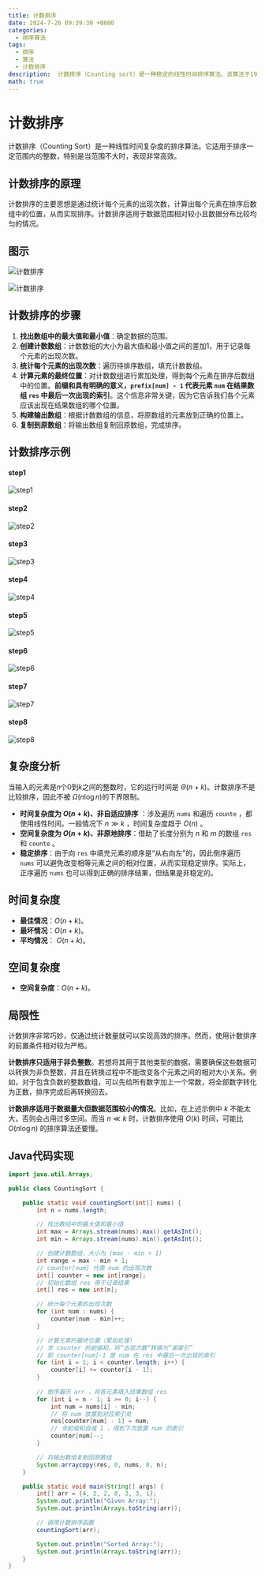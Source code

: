 ```yaml
---
title: 计数排序
date: 2024-7-26 09:39:30 +0800
categories:
  - 排序算法
tags:
  - 排序
  - 算法
  - 计数排序
description:  计数排序（Counting sort）是一种稳定的线性时间排序算法。该算法于1954年由[哈罗德·H·西华德]提出。计数排序使用一个额外的数组𝐶，其中第i个元素是待排序数组𝐴中值等于𝑖的元素的个数。然后根据数组𝐶来将𝐴中的元素排到正确的位置。
math: true
---
```



# 计数排序

计数排序（Counting Sort）是一种线性时间复杂度的排序算法。它适用于排序一定范围内的整数，特别是当范围不大时，表现非常高效。

## 计数排序的原理

计数排序的主要思想是通过统计每个元素的出现次数，计算出每个元素在排序后数组中的位置，从而实现排序。计数排序适用于数据范围相对较小且数据分布比较均匀的情况。


## 图示

![计数排序](https://rd-wang.github.io/assets/img/sort/counting_sort_overview.jpg)

![计数排序](https://rd-wang.github.io/assets/img/sort/计数排序.gif)

## 计数排序的步骤

1. **找出数组中的最大值和最小值**：确定数据的范围。
2. **创建计数数组**：计数数组的大小为最大值和最小值之间的差加1，用于记录每个元素的出现次数。
3. **统计每个元素的出现次数**：遍历待排序数组，填充计数数组。
4. **计算元素的最终位置**：对计数数组进行累加处理，得到每个元素在排序后数组中的位置。**前缀和具有明确的意义，`prefix[num] - 1` 代表元素 `num` 在结果数组 `res` 中最后一次出现的索引**。这个信息非常关键，因为它告诉我们各个元素应该出现在结果数组的哪个位置。
5. **构建输出数组**：根据计数数组的信息，将原数组的元素放到正确的位置上。
6. **复制到原数组**：将输出数组复制回原数组，完成排序。

## 计数排序示例
#### step1
![step1](https://rd-wang.github.io/assets/img/sort/counting_sort_step1.jpg)
#### step2
![step2](https://rd-wang.github.io/assets/img/sort/counting_sort_step2.jpg)
#### step3
![step3](https://rd-wang.github.io/assets/img/sort/counting_sort_step3.jpg)
#### step4
![step4](https://rd-wang.github.io/assets/img/sort/counting_sort_step4.jpg)
#### step5
![step5](https://rd-wang.github.io/assets/img/sort/counting_sort_step5.jpg)
#### step6
![step6](https://rd-wang.github.io/assets/img/sort/counting_sort_step6.jpg)
#### step7
![step7](https://rd-wang.github.io/assets/img/sort/counting_sort_step7.jpg)
#### step8
![step8](https://rd-wang.github.io/assets/img/sort/counting_sort_step8.jpg)


## 复杂度分析

当输入的元素是𝑛个0到𝑘之间的整数时，它的运行时间是 $\Theta (n+k)$。计数排序不是比较排序，因此不被 $\Omega (n\log n)$的下界限制。

- **时间复杂度为 $O(n + k)$、非自适应排序** ：涉及遍历 `nums` 和遍历 `counte` ，都使用线性时间。一般情况下 $n \gg k$ ，时间复杂度趋于 $O(n)$ 。
- **空间复杂度为 $O(n + k)$、非原地排序**：借助了长度分别为 $n$ 和 $m$ 的数组 `res` 和 `counte` 。
- **稳定排序**：由于向 `res` 中填充元素的顺序是“从右向左”的，因此倒序遍历 `nums` 可以避免改变相等元素之间的相对位置，从而实现稳定排序。实际上，正序遍历 `nums` 也可以得到正确的排序结果，但结果是非稳定的。


## 时间复杂度

- **最佳情况**：$O(n+k)$。 
- **最坏情况**：$O(n+k)$。 
- **平均情况**： $O(n+k)$。
  
## 空间复杂度

- **空间复杂度**：$O(n+k)$。

## 局限性

计数排序非常巧妙，仅通过统计数量就可以实现高效的排序。然而，使用计数排序的前置条件相对较为严格。

**计数排序只适用于非负整数**。若想将其用于其他类型的数据，需要确保这些数据可以转换为非负整数，并且在转换过程中不能改变各个元素之间的相对大小关系。例如，对于包含负数的整数数组，可以先给所有数字加上一个常数，将全部数字转化为正数，排序完成后再转换回去。

**计数排序适用于数据量大但数据范围较小的情况**。比如，在上述示例中 $k$ 不能太大，否则会占用过多空间。而当 $n \ll k$ 时，计数排序使用 $O(k)$ 时间，可能比 $O(n \log n)$ 的排序算法还要慢。

## Java代码实现

```java
import java.util.Arrays;

public class CountingSort {

    public static void countingSort(int[] nums) {
        int n = nums.length;

        // 找出数组中的最大值和最小值
        int max = Arrays.stream(nums).max().getAsInt();
        int min = Arrays.stream(nums).min().getAsInt();

        // 创建计数数组，大小为 (max - min + 1)
        int range = max - min + 1;
        // counter[num] 代表 num 的出现次数
        int[] counter = new int[range];
        // 初始化数组 res 用于记录结果
        int[] res = new int[n];

        // 统计每个元素的出现次数
        for (int num : nums) {
            counter[num - min]++;
        }

        // 计算元素的最终位置（累加处理）
        // 求 counter 的前缀和，将“出现次数”转换为“尾索引”
        // 即 counter[num]-1 是 num 在 res 中最后一次出现的索引
        for (int i = 1; i < counter.length; i++) {
            counter[i] += counter[i - 1];
        }
		
        // 倒序遍历 arr ，将各元素填入结果数组 res 
        for (int i = n - 1; i >= 0; i--) {
	        int num = nums[i] - min; 
	        // 将 num 放置到对应索引处 
	        res[counter[num] - 1] = num;
	        // 令前缀和自减 1 ，得到下次放置 num 的索引 
	        counter[num]--; 
        }

        // 将输出数组复制回原数组
        System.arraycopy(res, 0, nums, 0, n);
    }

    public static void main(String[] args) {
        int[] arr = {4, 2, 2, 8, 3, 3, 1};
        System.out.println("Given Array:");
        System.out.println(Arrays.toString(arr));

        // 调用计数排序函数
        countingSort(arr);

        System.out.println("Sorted Array:");
        System.out.println(Arrays.toString(arr));
    }
}
```
